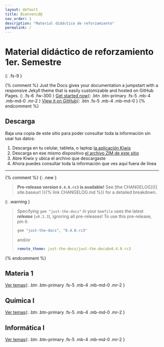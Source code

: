 ```yaml
---
layout: default
title: Bienvenid@
nav_order: 1
description: "Material didáctico de reforzamiento"
permalink: /
---
```


# Material didáctico de reforzamiento 1er. Semestre
{: .fs-9 }

{% comment %}
Just the Docs gives your documentation a jumpstart with a responsive Jekyll theme that is easily customizable and hosted on GitHub Pages.
{: .fs-6 .fw-300 }
[Get started now](#getting-started){: .btn .btn-primary .fs-5 .mb-4 .mb-md-0 .mr-2 } [View it on GitHub](https://github.com/just-the-docs/just-the-docs){: .btn .fs-5 .mb-4 .mb-md-0 }
{% endcomment %}

## Descarga

Baja una copia de este sitio para poder consultar toda la información sin usar tus datos:

1. Descarga en tu celular, tableta, o laptop [la aplicación Kiwix](https://www.kiwix.org/en/download/)
1. Descarga en ese mismo dispositivo [el archivo ZIM de este sitio](assets/demo-asesorias.zim)
1. Abre Kiwix y ubica el archivo que descargaste
1. Ahora puedes consultar toda la información que ves aquí fuera de línea

---
{% comment %}
{: .new }
> **Pre-release version `0.4.0.rc3` is available!**
> See [the CHANGELOG]({{ site.baseurl }}{% link CHANGELOG.md %}) for a detailed breakdown.

{: .warning }
> Specifying `gem "just-the-docs"` in your `Gemfile` uses the latest ***release*** (`v0.3.3`), ignoring all pre-releases!
> To use this pre-release, pin it:
> ```ruby
> gem "just-the-docs", "0.4.0.rc3"
> ```
> and/or
> ```yaml
> remote_theme: just-the-docs/just-the-docs@v0.4.0.rc3
> ```
{% endcomment %}

## Materia 1

[Ver temas](docs/materia-1){: .btn .btn-primary .fs-5 .mb-4 .mb-md-0 .mr-2 }

## Química I

[Ver temas](docs/quimica-1){: .btn .btn-primary .fs-5 .mb-4 .mb-md-0 .mr-2 }

## Informática I

[Ver temas](docs/informatica-1){: .btn .btn-primary .fs-5 .mb-4 .mb-md-0 .mr-2 }